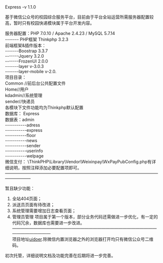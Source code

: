 Express -v 1.1.0  



基于微信公众号的校园综合服务平台，目前由于平台全站运营所需服务器配置较高，暂时只有校园快递模块属于平台开发内容。

 服务器配置：PHP 7.0.10 / Apache 2.4.23 / MySQL 5.7.14   
------- PHP框架 Thinkphp 3.2.3     
 前端框架&插件版本：  
-------Boostrap 3.3.7  
-------Jquery 3.2.0  
-------FrozenUI 2.0.0  
-------layer v-3.0.3   
-------layer-mobile v-2.0.  
项目目录：  
  Common //前后台公共配置文件  
  Home//用户  
  kdadmin//系统管理  
  sender//快递员  
各模块下文件功能均为Thinkphp默认配置               
    数据库： Express   
     数据表：admin  
-----------adress  
-----------express  
-----------floor  
-----------news  
-----------sender  
-----------userinfo  
-----------welpage  
        微信支付： 
\ThinkPHP\Library\Vendor\Weixinpay\WxPayPubConfig.php有详细说明，按照注释添加必要配置项即可。 
——————————————————————————————————————————

暂且缺少功能：
 1. 全站404页面；
 2. 派送员页面有待改进；
 3. 系统管理需要增加日志查看页面；
 4. 管理员管理
项目属于第一个版本，部分业务代码还需做进一步优化，有一定的代码冗余，数据库也需要进一步改进。
———————————————————————————————————————————  
项目地址[uidoer](http://www.uidoer.top).除微信内置浏览器之外的浏览器打开均只有微信公众号二维码。  

初次托管，详细说明文档及功能完善在后期将进一步完善。
                        
